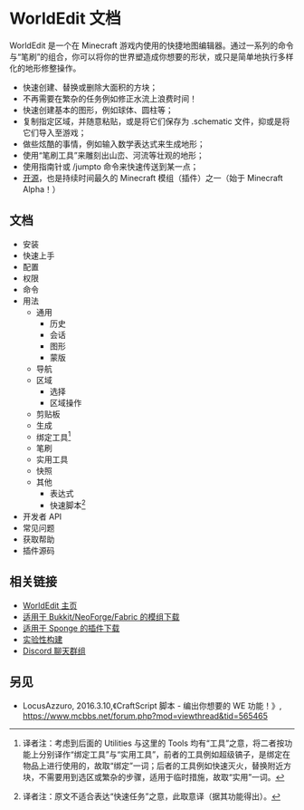 # WorldEdit 文档

WorldEdit 是一个在 Minecraft 游戏内使用的快捷地图编辑器。通过一系列的命令与“笔刷”的组合，你可以将你的世界塑造成你想要的形状，或只是简单地执行多样化的地形修整操作。


* 快速创建、替换或删除大面积的方块；
* 不再需要在繁杂的任务例如修正水流上浪费时间！
* 快速创建基本的图形，例如球体、圆柱等；
* 复制指定区域，并随意粘贴，或是将它们保存为 .schematic 文件，抑或是将它们导入至游戏；
* 做些炫酷的事情，例如输入数学表达式来生成地形；
* 使用“笔刷工具”来雕刻出山峦、河流等壮观的地形；
* 使用指南针或 /jumpto 命令来快速传送到某一点；
* [开源](https://www.github.com/EngineHub/WorldEdit)，也是持续时间最久的 Minecraft 模组（插件）之一（始于 Minecraft Alpha！）

## 文档

* 安装
* 快速上手
* 配置
* 权限
* 命令
* 用法
  * 通用
    * 历史
    * 会话
    * 图形
    * 蒙版
  * 导航
  * 区域
    * 选择
    * 区域操作
  * 剪贴板
  * 生成
  * 绑定工具[^1]
  * 笔刷
  * 实用工具
  * 快照
  * 其他
    * 表达式
    * 快速脚本[^2]
* 开发者 API
* 常见问题
* 获取帮助
* 插件源码

## 相关链接

* [WorldEdit 主页](https://www.enginehub.org/worldedit)
* [适用于 Bukkit/NeoForge/Fabric 的模组下载](https://modrinth.com/plugin/worldedit/versions)
* [适用于 Sponge 的插件下载](https://ore.spongepowered.org/EngineHub/WorldEdit)
* [实验性构建](https://builds.enginehub.org/job/worldedit?branch=master)
* [Discord 聊天群组](https://discord.gg/enginehub/)

## 另见

* LocusAzzuro, 2016.3.10,《CraftScript 脚本 - 编出你想要的 WE 功能！》, https://www.mcbbs.net/forum.php?mod=viewthread&tid=565465

[^1]: 译者注：考虑到后面的 Utilities 与这里的 Tools 均有“工具”之意，将二者按功能上分别译作“绑定工具”与“实用工具”，前者的工具例如超级镐子，是绑定在物品上进行使用的，故取“绑定”一词；后者的工具例如快速灭火，替换附近方块，不需要用到选区或繁杂的步骤，适用于临时措施，故取“实用”一词。

[^2]: 译者注：原文不适合表达“快速任务”之意，此取意译（据其功能得出）。



